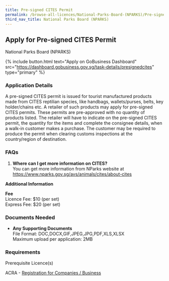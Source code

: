 ```yaml
---
title: Pre-signed CITES Permit
permalink: /browse-all-licences/National-Parks-Board-(NPARKS)/Pre-signed-CITES-Permit
third_nav_title: National Parks Board (NPARKS)
---
```


## Apply for Pre-signed CITES Permit

National Parks Board (NPARKS)

{% include button.html text="Apply on GoBusiness Dashboard" src="https://dashboard.gobusiness.gov.sg/task-details/presignedcites" type="primary" %}

<H3>Application Details</H3>

<p>A pre-signed CITES permit is issued for tourist manufactured products made from CITES reptilian species, like handbags, wallets/purses, belts, key holder/chains etc. A retailer of such products may apply for pre-signed CITES permits. These permits are pre-approved with no quantity of products listed. The retailer will have to indicate on the pre-signed CITES permit, the quantity for the items and complete the consignee details, when a walk-in customer makes a purchase. The customer may be required to produce the permit when clearing customs inspections at the country/region of destination.</p>

<h3>FAQs</h3>
<ol>
    <li>
        <strong>Where can I get more information on CITES?</strong>
        <br>You can get more information from NParks website at <a href="https://www.nparks.gov.sg/avs/animals/cites/about-cites" target="_blank" rel="noopener">https://www.nparks.gov.sg/avs/animals/cites/about-cites</a>
    </li>
</ol>

<strong>Additional Information</strong>

<p>
    <strong>Fee</strong>
    <br>Licence Fee: $10 (per set)
    <br>Express Fee: $20 (per set)
</p>

<H3>Documents Needed</H3>

<ul>
    <li>
        <strong>Any Supporting Documents</strong>
        <br>File Format: DOC,DOCX,GIF,JPEG,JPG,PDF,XLS,XLSX
        <br>Maximum upload per application: 2MB
    </li>
</ul>

<H3>Requirements</H3>

<p>Prerequisite Licence(s)</p>
<p>ACRA - <a href="https://www.acra.gov.sg/Home/" target="_blank" rel="noopener">Registration for Companies / Business</a></p>
